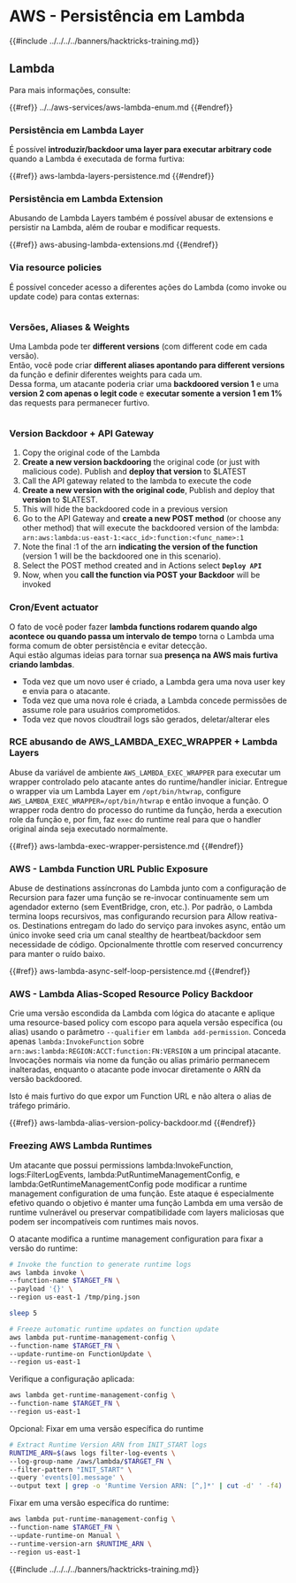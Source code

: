 # AWS - Persistência em Lambda

{{#include ../../../../banners/hacktricks-training.md}}

## Lambda

Para mais informações, consulte:

{{#ref}}
../../aws-services/aws-lambda-enum.md
{{#endref}}

### Persistência em Lambda Layer

É possível **introduzir/backdoor uma layer para executar arbitrary code** quando a Lambda é executada de forma furtiva:

{{#ref}}
aws-lambda-layers-persistence.md
{{#endref}}

### Persistência em Lambda Extension

Abusando de Lambda Layers também é possível abusar de extensions e persistir na Lambda, além de roubar e modificar requests.

{{#ref}}
aws-abusing-lambda-extensions.md
{{#endref}}

### Via resource policies

É possível conceder acesso a diferentes ações do Lambda (como invoke ou update code) para contas externas:

<figure><img src="../../../../images/image (255).png" alt=""><figcaption></figcaption></figure>

### Versões, Aliases & Weights

Uma Lambda pode ter **different versions** (com different code em cada versão).\
Então, você pode criar **different aliases apontando para different versions** da função e definir diferentes weights para cada um.\
Dessa forma, um atacante poderia criar uma **backdoored version 1** e uma **version 2 com apenas o legit code** e **executar somente a version 1 em 1%** das requests para permanecer furtivo.

<figure><img src="../../../../images/image (120).png" alt=""><figcaption></figcaption></figure>

### Version Backdoor + API Gateway

1. Copy the original code of the Lambda
2. **Create a new version backdooring** the original code (or just with malicious code). Publish and **deploy that version** to $LATEST
1. Call the API gateway related to the lambda to execute the code
3. **Create a new version with the original code**, Publish and deploy that **version** to $LATEST.
1. This will hide the backdoored code in a previous version
4. Go to the API Gateway and **create a new POST method** (or choose any other method) that will execute the backdoored version of the lambda: `arn:aws:lambda:us-east-1:<acc_id>:function:<func_name>:1`
1. Note the final :1 of the arn **indicating the version of the function** (version 1 will be the backdoored one in this scenario).
5. Select the POST method created and in Actions select **`Deploy API`**
6. Now, when you **call the function via POST your Backdoor** will be invoked

### Cron/Event actuator

O fato de você poder fazer **lambda functions rodarem quando algo acontece ou quando passa um intervalo de tempo** torna o Lambda uma forma comum de obter persistência e evitar detecção.\
Aqui estão algumas ideias para tornar sua **presença na AWS mais furtiva criando lambdas**.

- Toda vez que um novo user é criado, a Lambda gera uma nova user key e envia para o atacante.
- Toda vez que uma nova role é criada, a Lambda concede permissões de assume role para usuários comprometidos.
- Toda vez que novos cloudtrail logs são gerados, deletar/alterar eles

### RCE abusando de AWS_LAMBDA_EXEC_WRAPPER + Lambda Layers

Abuse da variável de ambiente `AWS_LAMBDA_EXEC_WRAPPER` para executar um wrapper controlado pelo atacante antes do runtime/handler iniciar. Entregue o wrapper via um Lambda Layer em `/opt/bin/htwrap`, configure `AWS_LAMBDA_EXEC_WRAPPER=/opt/bin/htwrap` e então invoque a função. O wrapper roda dentro do processo do runtime da função, herda a execution role da função e, por fim, faz `exec` do runtime real para que o handler original ainda seja executado normalmente.

{{#ref}}
aws-lambda-exec-wrapper-persistence.md
{{#endref}}

### AWS - Lambda Function URL Public Exposure

Abuse de destinations assíncronas do Lambda junto com a configuração de Recursion para fazer uma função se re-invocar continuamente sem um agendador externo (sem EventBridge, cron, etc.). Por padrão, o Lambda termina loops recursivos, mas configurando recursion para Allow reativa-os. Destinations entregam do lado do serviço para invokes async, então um único invoke seed cria um canal stealthy de heartbeat/backdoor sem necessidade de código. Opcionalmente throttle com reserved concurrency para manter o ruído baixo.

{{#ref}}
aws-lambda-async-self-loop-persistence.md
{{#endref}}

### AWS - Lambda Alias-Scoped Resource Policy Backdoor

Crie uma versão escondida da Lambda com lógica do atacante e aplique uma resource-based policy com escopo para aquela versão específica (ou alias) usando o parâmetro `--qualifier` em `lambda add-permission`. Conceda apenas `lambda:InvokeFunction` sobre `arn:aws:lambda:REGION:ACCT:function:FN:VERSION` a um principal atacante. Invocações normais via nome da função ou alias primário permanecem inalteradas, enquanto o atacante pode invocar diretamente o ARN da versão backdoored.

Isto é mais furtivo do que expor um Function URL e não altera o alias de tráfego primário.

{{#ref}}
aws-lambda-alias-version-policy-backdoor.md
{{#endref}}

### Freezing AWS Lambda Runtimes

Um atacante que possui permissions lambda:InvokeFunction, logs:FilterLogEvents, lambda:PutRuntimeManagementConfig, e lambda:GetRuntimeManagementConfig pode modificar a runtime management configuration de uma função. Este ataque é especialmente efetivo quando o objetivo é manter uma função Lambda em uma versão de runtime vulnerável ou preservar compatibilidade com layers maliciosas que podem ser incompatíveis com runtimes mais novos.

O atacante modifica a runtime management configuration para fixar a versão do runtime:
```bash
# Invoke the function to generate runtime logs
aws lambda invoke \
--function-name $TARGET_FN \
--payload '{}' \
--region us-east-1 /tmp/ping.json

sleep 5

# Freeze automatic runtime updates on function update
aws lambda put-runtime-management-config \
--function-name $TARGET_FN \
--update-runtime-on FunctionUpdate \
--region us-east-1
```
Verifique a configuração aplicada:
```bash
aws lambda get-runtime-management-config \
--function-name $TARGET_FN \
--region us-east-1
```
Opcional: Fixar em uma versão específica do runtime
```bash
# Extract Runtime Version ARN from INIT_START logs
RUNTIME_ARN=$(aws logs filter-log-events \
--log-group-name /aws/lambda/$TARGET_FN \
--filter-pattern "INIT_START" \
--query 'events[0].message' \
--output text | grep -o 'Runtime Version ARN: [^,]*' | cut -d' ' -f4)
```
Fixar em uma versão específica do runtime:
```bash
aws lambda put-runtime-management-config \
--function-name $TARGET_FN \
--update-runtime-on Manual \
--runtime-version-arn $RUNTIME_ARN \
--region us-east-1
```
{{#include ../../../../banners/hacktricks-training.md}}
